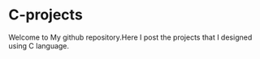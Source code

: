 # C-projects
Welcome to My github repository.Here I post the projects that I designed using C language.
